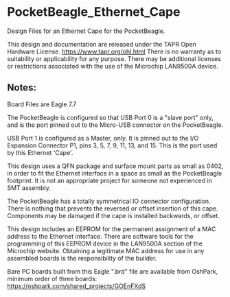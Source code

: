 # PocketBeagle_Ethernet_Cape
Design Files for an Ethernet Cape for the PocketBeagle.

This design and documentation are released under the TAPR Open Hardware License.
https://www.tapr.org/ohl.html
There is no warranty as to suitability or applicability for any purpose.
There may be additional licenses or restrictions associated with the use of the Microchip LAN9500A device.

## Notes:
Board Files are Eagle 7.7

The PocketBeagle is configured so that USB Port 0 is a "slave port" only, and is the port pinned out to the Micro-USB connector on the PocketBeagle.

USB Port 1 is configured as a Master, only. It is pinned out to the I/O Expansion Connector P1, pins 3, 5, 7, 9, 11, 13, and 15. This is the port used by this Ethernet 'Cape'.

This design uses a QFN package and surface mount parts as small as 0402, in order to fit the Ethernet interface in a space as small as the PocketBeagle footprint. It is not an appropriate project for someone not experienced in SMT assembly.

The PocketBeagle has a totally symmetrical IO connector configuration. There is nothing that prevents the reversed or offset insertion of this cape. Components may be damaged if the cape is installed backwards, or offset.

This design includes an EEPROM for the permanent assignment of a MAC address to the Ethernet interface. There are software tools for the programming of this EEPROM device in the LAN9500A section of the Microchip website.
Obtaining a legitimate MAC address for use in any assembled boards is the responsibility of the builder.

Bare PC boards built from this Eagle ".brd" file are available from OshPark, minimum order of three boards:
https://oshpark.com/shared_projects/GOEnFXdS
